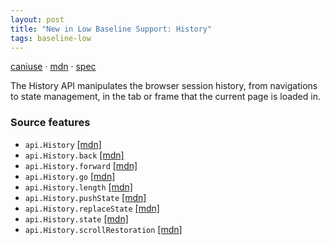 ```yaml
---
layout: post
title: "New in Low Baseline Support: History"
tags: baseline-low
---
```


[caniuse](https://caniuse.com/?search=history) · [mdn](https://developer.mozilla.org/en-US/search?q=History) · [spec](https://html.spec.whatwg.org/multipage/nav-history-apis.html#the-history-interface)

The History API manipulates the browser session history, from navigations to state management, in the tab or frame that the current page is loaded in.

### Source features

- ``api.History`` [[mdn]](https://developer.mozilla.org/en-US/search?q=api.History)
- ``api.History.back`` [[mdn]](https://developer.mozilla.org/en-US/search?q=api.History.back)
- ``api.History.forward`` [[mdn]](https://developer.mozilla.org/en-US/search?q=api.History.forward)
- ``api.History.go`` [[mdn]](https://developer.mozilla.org/en-US/search?q=api.History.go)
- ``api.History.length`` [[mdn]](https://developer.mozilla.org/en-US/search?q=api.History.length)
- ``api.History.pushState`` [[mdn]](https://developer.mozilla.org/en-US/search?q=api.History.pushState)
- ``api.History.replaceState`` [[mdn]](https://developer.mozilla.org/en-US/search?q=api.History.replaceState)
- ``api.History.state`` [[mdn]](https://developer.mozilla.org/en-US/search?q=api.History.state)
- ``api.History.scrollRestoration`` [[mdn]](https://developer.mozilla.org/en-US/search?q=api.History.scrollRestoration)
